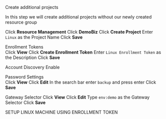 Create additional projects

In this step we will create additional projects without our newly created resource group

Click **Resource Management**
Click **DemoBiz**
Click **Create Project**
Enter `Linux` as the Project Name
Click **Save**

Enrollment Tokens  
Click **View**
Click **Create Enrollment Token**
Enter `Linux Enrollment Token` as the Description
Click **Save**  

Account Discovery
Enable

Password Settings  
Click **View**
Click **Edit**
In the search bar enter `backup` and press enter
Click **Save**  

Gateway Selector
Click **View**
Click **Edit**
Type `env:demo` as the Gateway Selector
Click **Save**

SETUP LINUX MACHINE USING ENROLLMENT TOKEN

